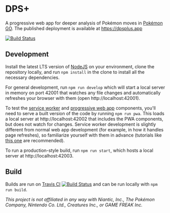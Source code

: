 # DPS+

A progressive web app for deeper analysis of Pokémon moves in [Pokémon GO](https://www.pokemongo.com/). The published deployment is available at https://dpsplus.app

[![Build Status](https://travis-ci.org/jakawell/dpsplus.svg?branch=master)](https://travis-ci.org/jakawell/dpsplus)

## Development 

Install the latest LTS version of [NodeJS](https://nodejs.org/en/download/) on your environment, clone the repository locally, and run `npm install` in the clone to install all the necessary dependencies.

For general development, run `npm run develop` which will start a local server in memory on port 42001 that watches any file changes and automatically refreshes your browser with them (open http://localhost:42001).

To test the [service worker](https://developers.google.com/web/fundamentals/primers/service-workers/) and [progressive web app](https://developers.google.com/web/fundamentals/codelabs/your-first-pwapp/) components, you'll need to serve a built version of the code by running `npm run pwa`. This loads a local server at http://localhost:42002 that includes the PWA components, but does not watch for changes. Service worker development is slightly different from normal web app development (for example, in how it handles page refreshes), so familiarize yourself with them in advance (tutorials like [this one](https://developers.google.com/web/fundamentals/codelabs/debugging-service-workers/) are recommended).

To run a production-style build, run `npm run start`, which hosts a local server at http://localhost:42003.

## Build

Builds are run on [Travis CI](https://travis-ci.org/jakawell/dpsplus) [![Build Status](https://travis-ci.org/jakawell/dpsplus.svg?branch=master)](https://travis-ci.org/jakawell/dpsplus) and can be run locally with `npm run build`.

_This project is not affiliated in any way with Niantic, Inc., The Pokémon Company, Nintendo Co. Ltd., Creatures Inc., or GAME FREAK Inc._
